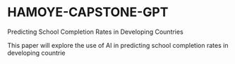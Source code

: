 # HAMOYE-CAPSTONE-GPT
Predicting School Completion Rates in Developing Countries


This paper will explore the use of AI in predicting school completion rates in developing countrie

